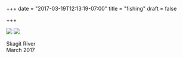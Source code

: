 +++
date = "2017-03-19T12:13:19-07:00"
title = "fishing"
draft = false

+++

<img src="https://s3-us-west-2.amazonaws.com/ginput/DSCF6585.jpg">
<img src="https://s3-us-west-2.amazonaws.com/ginput/DSCF6589.jpg">

Skagit River<br>
March 2017
